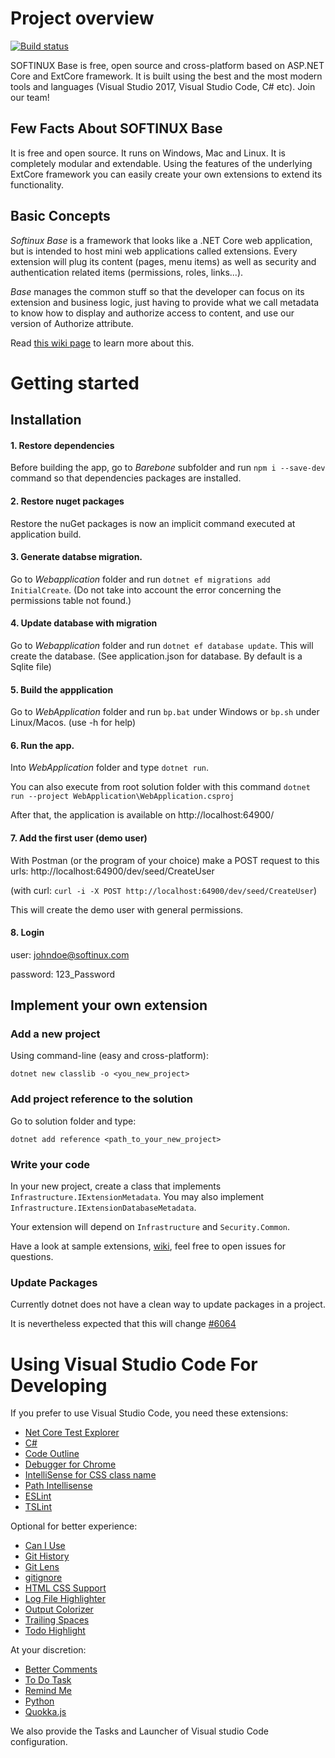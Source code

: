 # Project overview
[![Build status](https://ci.appveyor.com/api/projects/status/mktm6ae3csndb9ma?svg=true)](https://ci.appveyor.com/project/Xarkam/base)

SOFTINUX Base is free, open source and cross-platform based on ASP.NET Core and ExtCore framework. It is built using the best and the most modern tools and languages (Visual Studio 2017, Visual Studio Code, C# etc). Join our team!

## Few Facts About SOFTINUX Base

It is free and open source.
It runs on Windows, Mac and Linux.
It is completely modular and extendable. Using the features of the underlying ExtCore framework you can easily create your own extensions to extend its functionality.

## Basic Concepts

*Softinux Base* is a framework that looks like a .NET Core web application, but is intended to host mini web applications called extensions. Every extension will plug its content (pages, menu items) as well as security and authentication related items (permissions, roles, links...).

*Base* manages the common stuff so that the developer can focus on its extension and business logic, just having to provide what we call metadata to know how to display and authorize access to content, and use our version of Authorize attribute.

Read [this wiki page](https://github.com/SOFTINUX/Base/wiki/Writing-extensions) to learn more about this.

# Getting started

## Installation
#### 1. Restore dependencies
Before building the app, go to *Barebone* subfolder and run `npm i --save-dev` command so that dependencies packages are installed.
#### 2. Restore nuget packages
Restore the nuGet packages is now an implicit command executed at application build.
#### 3. Generate databse migration. 
Go to *Webapplication* folder and run `dotnet ef migrations add InitialCreate`.
(Do not take into account the error concerning the permissions table not found.)
#### 4. Update database with migration
Go to *Webapplication* folder and run `dotnet ef database update`. This will create the database. (See application.json for database. By default is a Sqlite file)
#### 5. Build the appplication
Go to *WebApplication* folder and run `bp.bat` under Windows or `bp.sh` under Linux/Macos. (use -h for help)
#### 6. Run the app.
Into *WebApplication* folder and type `dotnet run`.

You can also execute from root solution folder with this command `dotnet run --project WebApplication\WebApplication.csproj`

After that, the application is available on http://localhost:64900/

#### 7. Add the first user (demo user)
With Postman (or the program of your choice) make a POST request to this urls: http://localhost:64900/dev/seed/CreateUser

(with curl: `curl -i -X POST http://localhost:64900/dev/seed/CreateUser`)

This will create the demo user with general permissions.

#### 8. Login
user: johndoe@softinux.com

password: 123_Password

## Implement your own extension
### Add a new project
Using command-line (easy and cross-platform):

`dotnet new classlib -o <you_new_project>`
### Add project reference to the solution
Go to solution folder and type:

`dotnet add reference <path_to_your_new_project>`

### Write your code
In your new project, create a class that implements `Infrastructure.IExtensionMetadata`. You may also implement `Infrastructure.IExtensionDatabaseMetadata`.

Your extension will depend on `Infrastructure` and `Security.Common`.

Have a look at sample extensions, [wiki](https://github.com/SOFTINUX/Base/wiki), feel free to open issues for questions.

### Update Packages
Currently dotnet does not have a clean way to update packages in a project.

It is nevertheless expected that this will change [#6064](https://github.com/NuGet/Home/issues/6054)
# Using Visual Studio Code For Developing
If you prefer to use Visual Studio Code, you need these extensions:
  - [Net Core Test Explorer](https://marketplace.visualstudio.com/items?itemName=formulahendry.dotnet-test-explorer)
  - [C#](https://marketplace.visualstudio.com/items?itemName=ms-vscode.csharp)
  - [Code Outline](https://marketplace.visualstudio.com/items?itemName=patrys.vscode-code-outline)
  - [Debugger for Chrome](https://marketplace.visualstudio.com/items?itemName=msjsdiag.debugger-for-chrome)
  - [IntelliSense for CSS class name](https://marketplace.visualstudio.com/items?itemName=Zignd.html-css-class-completion)
  - [Path Intellisense](https://marketplace.visualstudio.com/items?itemName=christian-kohler.path-intellisense)
  - [ESLint](https://marketplace.visualstudio.com/items?itemName=dbaeumer.vscode-eslint)
  - [TSLint](https://marketplace.visualstudio.com/items?itemName=eg2.tslint)

Optional for better experience:
  - [Can I Use](https://marketplace.visualstudio.com/items?itemName=akamud.vscode-caniuse)
  - [Git History](https://marketplace.visualstudio.com/items?itemName=donjayamanne.githistory)
  - [Git Lens](https://marketplace.visualstudio.com/items?itemName=eamodio.gitlens)
  - [gitignore](https://marketplace.visualstudio.com/items?itemName=codezombiech.gitignore)
  - [HTML CSS Support](https://marketplace.visualstudio.com/items?itemName=ecmel.vscode-html-css)
  - [Log File Highlighter](https://marketplace.visualstudio.com/items?itemName=emilast.LogFileHighlighter)
  - [Output Colorizer](https://marketplace.visualstudio.com/items?itemName=IBM.output-colorizer)
  - [Trailing Spaces](https://marketplace.visualstudio.com/items?itemName=shardulm94.trailing-spaces)
  - [Todo Highlight](https://marketplace.visualstudio.com/items?itemName=wayou.vscode-todo-highlight)

At your discretion:
  - [Better Comments](https://marketplace.visualstudio.com/items?itemName=aaron-bond.better-comments)
  - [To Do Task](https://marketplace.visualstudio.com/items?itemName=sandy081.todotasks)
  - [Remind Me](https://marketplace.visualstudio.com/items?itemName=cg-cnu.vscode-remind-me)
  - [Python](https://marketplace.visualstudio.com/items?itemName=donjayamanne.python)
  - [Quokka.js](https://marketplace.visualstudio.com/items?itemName=WallabyJs.quokka-vscode)

We also provide the Tasks and Launcher of Visual studio Code configuration.